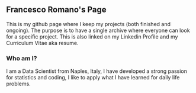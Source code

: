 ## Francesco Romano's Page

This is my github page where I keep my projects (both finished and ongoing). The purpose is to have a single archive where everyone can look for a specific project. This is also linked on my Linkedin Profile and my Curriculum Vitae aka resume.

### Who am I?

I am a Data Scientist from Naples, Italy, I have developed a strong passion for statistics and coding, I like to apply what I have learned for daily life problems.
